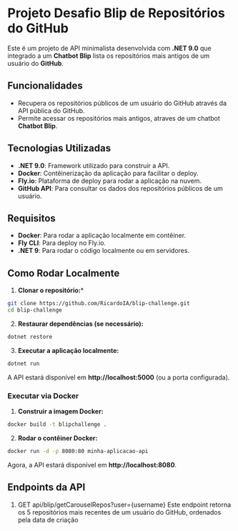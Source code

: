 # Projeto Desafio Blip de Repositórios do GitHub

Este é um projeto de API minimalista desenvolvida com **.NET 9.0** que integrado a um **Chatbot Blip** lista os repositórios mais antigos de um usuário do **GitHub**.

## Funcionalidades

- Recupera os repositórios públicos de um usuário do GitHub através da API pública do GitHub.
- Permite acessar os repositórios mais antigos, atraves de um chatbot **Chatbot Blip**.

## Tecnologias Utilizadas

- **.NET 9.0**: Framework utilizado para construir a API.
- **Docker**: Contêinerização da aplicação para facilitar o deploy.
- **Fly.io**: Plataforma de deploy para rodar a aplicação na nuvem.
- **GitHub API**: Para consultar os dados dos repositórios públicos de um usuário.

## Requisitos

- **Docker**: Para rodar a aplicação localmente em contêiner.
- **Fly CLI**: Para deploy no Fly.io.
- **.NET 9**: Para rodar o código localmente ou em servidores.

## Como Rodar Localmente
1. **Clonar o repositório:***
```bash
git clone https://github.com/RicardoIA/blip-challenge.git
cd blip-challenge
```

2. **Restaurar dependências (se necessário):**
```bash
dotnet restore
```

3. **Executar a aplicação localmente:**
```bash
dotnet run
```
A API estará disponível em **http://localhost:5000** (ou a porta configurada).

### Executar via Docker
1. **Construir a imagem Docker:**
```bash
docker build -t blipchallenge .
```

2. **Rodar o contêiner Docker:**

```bash
docker run -d -p 8080:80 minha-aplicacao-api
```

Agora, a API estará disponível em **http://localhost:8080**.

## Endpoints da API
1. GET api/blip/getCarouselRepos?user={username}
Este endpoint retorna os 5 repositórios mais recentes de um usuário do GitHub, ordenados pela data de criação
